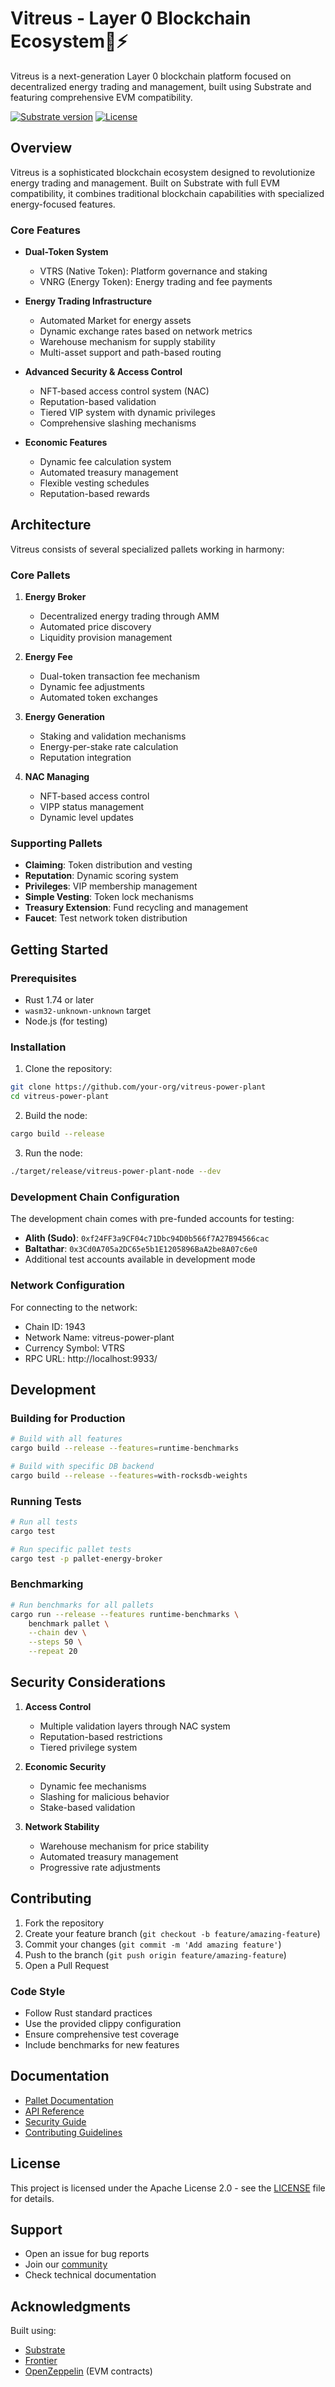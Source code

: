 # Vitreus - Layer 0 Blockchain Ecosystem🌿⚡

Vitreus is a  next-generation Layer 0 blockchain platform focused on decentralized energy trading and management, built using Substrate and featuring comprehensive EVM compatibility.

[![Substrate version](https://img.shields.io/badge/Substrate-4.0.0-brightgreen?logo=Parity%20Substrate)](https://substrate.io)
[![License](https://img.shields.io/badge/License-Apache%202.0-blue.svg)](LICENSE)

## Overview

Vitreus is a sophisticated blockchain ecosystem designed to revolutionize energy trading and management. Built on Substrate with full EVM compatibility, it combines traditional blockchain capabilities with specialized energy-focused features.

### Core Features

- **Dual-Token System**
    - VTRS (Native Token): Platform governance and staking
    - VNRG (Energy Token): Energy trading and fee payments

- **Energy Trading Infrastructure**
    - Automated Market for energy assets
    - Dynamic exchange rates based on network metrics
    - Warehouse mechanism for supply stability
    - Multi-asset support and path-based routing

- **Advanced Security & Access Control**
    - NFT-based access control system (NAC)
    - Reputation-based validation
    - Tiered VIP system with dynamic privileges
    - Comprehensive slashing mechanisms

- **Economic Features**
    - Dynamic fee calculation system
    - Automated treasury management
    - Flexible vesting schedules
    - Reputation-based rewards

## Architecture

Vitreus consists of several specialized pallets working in harmony:

### Core Pallets

1. **Energy Broker**
    - Decentralized energy trading through AMM
    - Automated price discovery
    - Liquidity provision management

2. **Energy Fee**
    - Dual-token transaction fee mechanism
    - Dynamic fee adjustments
    - Automated token exchanges

3. **Energy Generation**
    - Staking and validation mechanisms
    - Energy-per-stake rate calculation
    - Reputation integration

4. **NAC Managing**
    - NFT-based access control
    - VIPP status management
    - Dynamic level updates

### Supporting Pallets

- **Claiming**: Token distribution and vesting
- **Reputation**: Dynamic scoring system
- **Privileges**: VIP membership management
- **Simple Vesting**: Token lock mechanisms
- **Treasury Extension**: Fund recycling and management
- **Faucet**: Test network token distribution

## Getting Started

### Prerequisites

- Rust 1.74 or later
- `wasm32-unknown-unknown` target
- Node.js (for testing)

### Installation

1. Clone the repository:
```bash
git clone https://github.com/your-org/vitreus-power-plant
cd vitreus-power-plant
```

2. Build the node:
```bash
cargo build --release
```

3. Run the node:
```bash
./target/release/vitreus-power-plant-node --dev
```

### Development Chain Configuration

The development chain comes with pre-funded accounts for testing:

- **Alith (Sudo)**: `0xf24FF3a9CF04c71Dbc94D0b566f7A27B94566cac`
- **Baltathar**: `0x3Cd0A705a2DC65e5b1E1205896BaA2be8A07c6e0`
- Additional test accounts available in development mode

### Network Configuration

For connecting to the network:
- Chain ID: 1943
- Network Name: vitreus-power-plant
- Currency Symbol: VTRS
- RPC URL: http://localhost:9933/

## Development

### Building for Production

```bash
# Build with all features
cargo build --release --features=runtime-benchmarks

# Build with specific DB backend
cargo build --release --features=with-rocksdb-weights
```

### Running Tests

```bash
# Run all tests
cargo test

# Run specific pallet tests
cargo test -p pallet-energy-broker
```

### Benchmarking

```bash
# Run benchmarks for all pallets
cargo run --release --features runtime-benchmarks \
    benchmark pallet \
    --chain dev \
    --steps 50 \
    --repeat 20
```

## Security Considerations

1. **Access Control**
    - Multiple validation layers through NAC system
    - Reputation-based restrictions
    - Tiered privilege system

2. **Economic Security**
    - Dynamic fee mechanisms
    - Slashing for malicious behavior
    - Stake-based validation

3. **Network Stability**
    - Warehouse mechanism for price stability
    - Automated treasury management
    - Progressive rate adjustments

## Contributing

1. Fork the repository
2. Create your feature branch (`git checkout -b feature/amazing-feature`)
3. Commit your changes (`git commit -m 'Add amazing feature'`)
4. Push to the branch (`git push origin feature/amazing-feature`)
5. Open a Pull Request

### Code Style

- Follow Rust standard practices
- Use the provided clippy configuration
- Ensure comprehensive test coverage
- Include benchmarks for new features

## Documentation

- [Pallet Documentation](./docs/PALLETS.md)
- [API Reference](./docs/API.md)
- [Security Guide](./docs/SECURITY.md)
- [Contributing Guidelines](./CONTRIBUTING.md)

## License

This project is licensed under the Apache License 2.0 - see the [LICENSE](LICENSE) file for details.

## Support

- Open an issue for bug reports
- Join our [community](https://discord.gg/vitreus)
- Check technical documentation

## Acknowledgments

Built using:
- [Substrate](https://substrate.io/)
- [Frontier](https://github.com/paritytech/frontier)
- [OpenZeppelin](https://openzeppelin.com/) (EVM contracts)